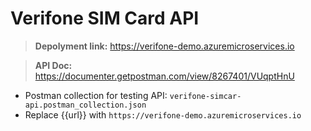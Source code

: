 # Verifone SIM Card API

> **Depolyment link:** https://verifone-demo.azuremicroservices.io

> **API Doc:** https://documenter.getpostman.com/view/8267401/VUqptHnU

- Postman collection for testing API: `verifone-simcar-api.postman_collection.json`
- Replace {{url}} with `https://verifone-demo.azuremicroservices.io`